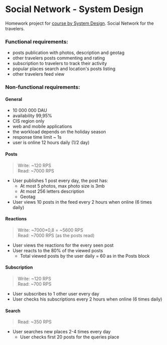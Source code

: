 # Social Network - System Design

Homework project for [course by System Design](https://balun.courses/courses/system_design). Social Network for the travelers.

### Functional requirements:

- posts publication with photos, description and geotag
- other travelers posts commenting and rating
- subscription to travelers to track their activity
- popular places search and location's posts listing
- other travelers feed view

### Non-functional requirements:

#### General

- 10 000 000 DAU
- availability 99,95%
- CIS region only
- web and mobile applications
- the workload depends on the holiday season
- response time limit ~ 1s
- user is online 12 hours daily (1/2 day)

#### Posts

> Write: ~120 RPS \
> Read: ~7000 RPS

- User publishes 1 post every day, the post has:
  - At most 5 photos, max photo size is 3mb
  - At most 256 letters description
  - Geotag
- User views 10 posts in the feed every 2 hours when online (6 times daily)

#### Reactions

> Write: ~7000*0,8 = ~5600 RPS \
> Read: ~7000 RPS (as the posts read)

- User views the reactions for the every seen post
- User reacts to the 80% of the viewed posts
  - Total viewed posts by the user daily = 60 as in the Posts block 

#### Subscription

> Write: ~120 RPS \
> Read: ~700 RPS

- User subscribes to 1 other user every day
- User checks his subscriptions every 2 hours when online (6 times daily)

#### Search

> Read: ~350 RPS

- User searches new places 2-4 times every day
  - User checks first 20 posts for the queries place
